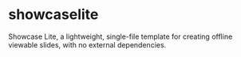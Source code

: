 # showcaselite
Showcase Lite, a lightweight, single-file template for creating offline viewable slides, with no external dependencies.
